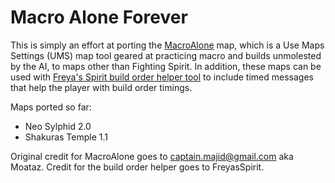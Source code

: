 # Macro Alone Forever

This is simply an effort at porting the [MacroAlone](https://tl.net/forum/brood-war/530524-multitask-macro-training-fighting-spirit) map, which is a Use Maps Settings (UMS) map tool geared at practicing macro and builds unmolested by the AI, to maps other than Fighting Spirit.
In addition, these maps can be used with [Freya's Spirit build order helper tool](https://github.com/FreyasSpirit/freyasspirit.github.io) to include timed messages that help the player with build order timings.

Maps ported so far:
 * Neo Sylphid 2.0
 * Shakuras Temple 1.1
 
Original credit for MacroAlone goes to captain.majid@gmail.com aka Moataz.
Credit for the build order helper goes to FreyasSpirit.
